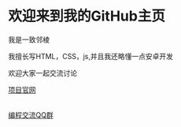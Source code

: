 <h1>欢迎来到我的GitHub主页</h1>
<p>我是一致邻棱</p>
<p>我擅长写HTML，CSS，js,并且我还略懂一点安卓开发</p>
<p>欢迎大家一起交流讨论</p>
<a href="http://spaceshine.top">项目官网</a>
<br>
<p></p>
<br>
<a href="https://qm.qq.com/cgi-bin/qm/qr?k=V_99aE9pZ86auDPRjHxp0oIUyuzsbHXp&jump_from=webapi&authKey=v3brUs03UYyRggS2KQQKOTy2p+3MtWmaZu1Ox17SpoErzOryFc9q7agwmwqWKB1F">编程交流QQ群</a>
